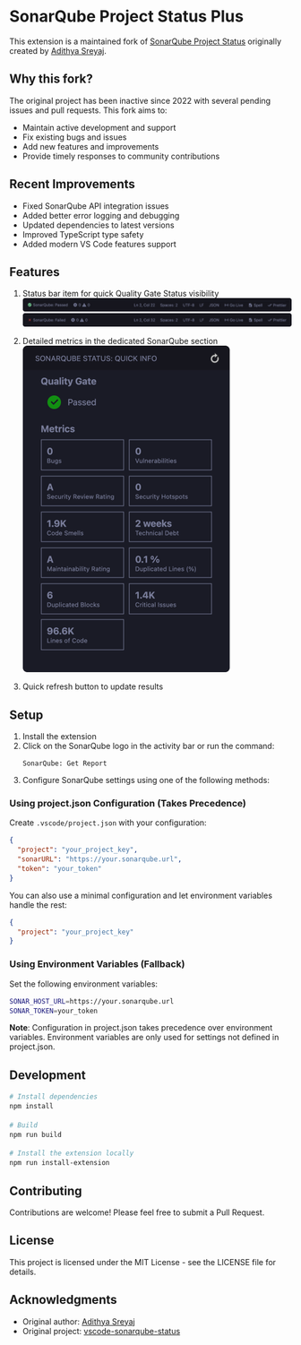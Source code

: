 # SonarQube Project Status Plus

This extension is a maintained fork of [SonarQube Project Status](https://github.com/adisreyaj/vscode-sonarqube-status) originally created by [Adithya Sreyaj](https://github.com/adisreyaj).

## Why this fork?

The original project has been inactive since 2022 with several pending issues and pull requests. This fork aims to:
- Maintain active development and support
- Fix existing bugs and issues
- Add new features and improvements
- Provide timely responses to community contributions

## Recent Improvements
- Fixed SonarQube API integration issues
- Added better error logging and debugging
- Updated dependencies to latest versions
- Improved TypeScript type safety
- Added modern VS Code features support

## Features

1. Status bar item for quick Quality Gate Status visibility
   ![Sonarqube passed](images/sonar-passed.png)
   ![Sonarqube failed](images/sonar-failed.png)

2. Detailed metrics in the dedicated SonarQube section
   ![Sonarqube Full Result](images/sonar-full-details.png)

3. Quick refresh button to update results

## Setup

1. Install the extension
2. Click on the SonarQube logo in the activity bar or run the command:
   ```
   SonarQube: Get Report
   ```
3. Configure SonarQube settings using one of the following methods:

### Using project.json Configuration (Takes Precedence)

Create `.vscode/project.json` with your configuration:

```json
{
  "project": "your_project_key",
  "sonarURL": "https://your.sonarqube.url",
  "token": "your_token"
}
```

You can also use a minimal configuration and let environment variables handle the rest:
```json
{
  "project": "your_project_key"
}
```

### Using Environment Variables (Fallback)

Set the following environment variables:
```bash
SONAR_HOST_URL=https://your.sonarqube.url
SONAR_TOKEN=your_token
```

**Note**: Configuration in project.json takes precedence over environment variables. Environment variables are only used for settings not defined in project.json.

## Development

```bash
# Install dependencies
npm install

# Build
npm run build

# Install the extension locally
npm run install-extension
```

## Contributing
Contributions are welcome! Please feel free to submit a Pull Request.

## License
This project is licensed under the MIT License - see the LICENSE file for details.

## Acknowledgments
- Original author: [Adithya Sreyaj](https://github.com/adisreyaj)
- Original project: [vscode-sonarqube-status](https://github.com/adisreyaj/vscode-sonarqube-status)
